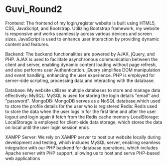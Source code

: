 # Guvi_Round2

Frontend:
The frontend of my login,register website is built using HTML5, CSS, JavaScript, and Bootstrap.
Utilizing Bootstrap framework, my website is responsive and works seamlessly across various devices and screen sizes.
JavaScript is used to enhance user interaction by providing dynamic content and features.

Backend:
The backend functionalities are powered by AJAX, jQuery, and PHP.
AJAX is used to facilitate asynchronous communication between the client and server, enabling dynamic content loading without page refresh,
and also performs user Authentication.
jQuery simplifies DOM manipulation and event handling, enhancing the user experience.
PHP is employed for server-side scripting, processing data,and interacting with the database.

Database:
My website utilizes multiple databases to store and manage data effectively:
MySQL: MySQL is used for storing the login details "email" and "password".
MongoDB: MongoDB serves as a NoSQL database,which used to store the profile details for the user who is registered
Redis: Redis used to store the data when the user logs in for the first time and after the user logout and login again it fetch from the Redis cache memory
LocalStorage: LocalStorage is employed for client-side data storage, which stores the data on local until the user login session ends

XAMPP Server:
We rely on XAMPP server to host our website locally during development and testing,
which includes MySQL server, enabling seamless integration with our PHP backend for database operations,
which includes Apache server with PHP support, allowing us to host and serve PHP-based web applications
